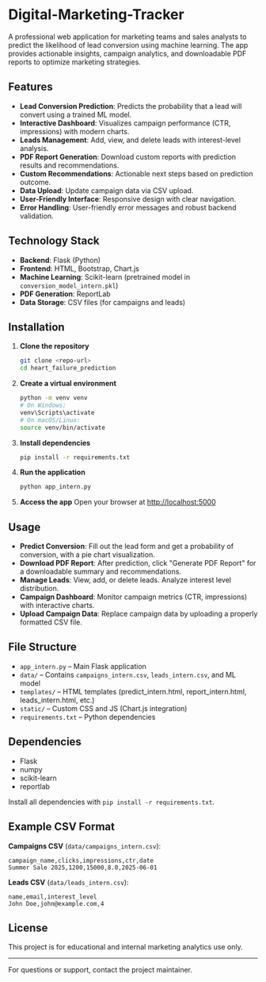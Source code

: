 # Digital-Marketing-Tracker

A professional web application for marketing teams and sales analysts to predict the likelihood of lead conversion using machine learning. The app provides actionable insights, campaign analytics, and downloadable PDF reports to optimize marketing strategies.

## Features

- **Lead Conversion Prediction**: Predicts the probability that a lead will convert using a trained ML model.
- **Interactive Dashboard**: Visualizes campaign performance (CTR, impressions) with modern charts.
- **Leads Management**: Add, view, and delete leads with interest-level analysis.
- **PDF Report Generation**: Download custom reports with prediction results and recommendations.
- **Custom Recommendations**: Actionable next steps based on prediction outcome.
- **Data Upload**: Update campaign data via CSV upload.
- **User-Friendly Interface**: Responsive design with clear navigation.
- **Error Handling**: User-friendly error messages and robust backend validation.

## Technology Stack

- **Backend**: Flask (Python)
- **Frontend**: HTML, Bootstrap, Chart.js
- **Machine Learning**: Scikit-learn (pretrained model in `conversion_model_intern.pkl`)
- **PDF Generation**: ReportLab
- **Data Storage**: CSV files (for campaigns and leads)

## Installation

1. **Clone the repository**
   ```bash
   git clone <repo-url>
   cd heart_failure_prediction
   ```
2. **Create a virtual environment**
   ```bash
   python -m venv venv
   # On Windows:
   venv\Scripts\activate
   # On macOS/Linux:
   source venv/bin/activate
   ```
3. **Install dependencies**
   ```bash
   pip install -r requirements.txt
   ```
4. **Run the application**
   ```bash
   python app_intern.py
   ```
5. **Access the app**
   Open your browser at [http://localhost:5000](http://localhost:5000)

## Usage

- **Predict Conversion**: Fill out the lead form and get a probability of conversion, with a pie chart visualization.
- **Download PDF Report**: After prediction, click "Generate PDF Report" for a downloadable summary and recommendations.
- **Manage Leads**: View, add, or delete leads. Analyze interest level distribution.
- **Campaign Dashboard**: Monitor campaign metrics (CTR, impressions) with interactive charts.
- **Upload Campaign Data**: Replace campaign data by uploading a properly formatted CSV file.

## File Structure

- `app_intern.py` – Main Flask application
- `data/` – Contains `campaigns_intern.csv`, `leads_intern.csv`, and ML model
- `templates/` – HTML templates (predict_intern.html, report_intern.html, leads_intern.html, etc.)
- `static/` – Custom CSS and JS (Chart.js integration)
- `requirements.txt` – Python dependencies

## Dependencies

- Flask
- numpy
- scikit-learn
- reportlab

Install all dependencies with `pip install -r requirements.txt`.

## Example CSV Format

**Campaigns CSV** (`data/campaigns_intern.csv`):
```
campaign_name,clicks,impressions,ctr,date
Summer Sale 2025,1200,15000,8.0,2025-06-01
```

**Leads CSV** (`data/leads_intern.csv`):
```
name,email,interest_level
John Doe,john@example.com,4
```

## License

This project is for educational and internal marketing analytics use only.

---
For questions or support, contact the project maintainer.

